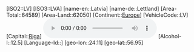 ﻿---
location: [56.95,24.11]
type: Country
tags:
- geo/Country

SpocWebEntityId: 26954
isDeleted: false
confidential: public

---
[ISO2::LV]
[ISO3::LVA]
[name-en::Latvia]
[name-de::Lettland]
[Area-Total::64589]
[Area-Land::62050]
[Continent::[Europe](geo/Continent/Europe.md)]
[VehicleCode::LV]
[Capital::[Riga](geo/Continent/Europe/Latvia/Riga.md)]
![Anthem-Latvia](xLarge/National-Anthem/Anthem-Latvia.mp3)
[Alcohol-l::12.5]
[Language-Id::]
[geo-lon::24.11]
[geo-lat::56.95]

